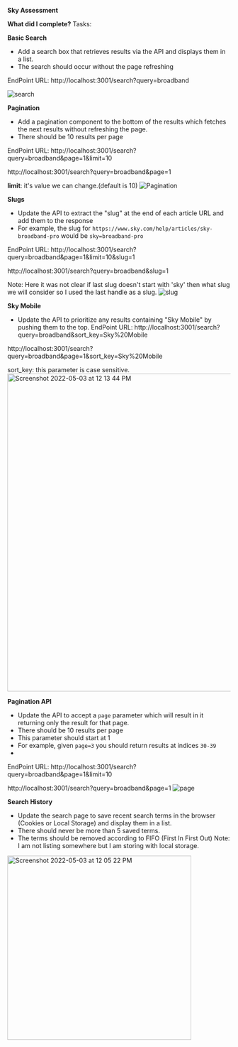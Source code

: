 **Sky Assessment**

**What did I complete?**
Tasks:

**Basic Search**
- Add a search box that retrieves results via the API and displays them in a list.
- The search should occur without the page refreshing

EndPoint URL: http://localhost:3001/search?query=broadband

![search](https://user-images.githubusercontent.com/9865547/166441115-b5bad491-4171-45a0-bced-bf3786af7abd.png)


**Pagination**
- Add a pagination component to the bottom of the results which fetches the next results without refreshing the page.
- There should be 10 results per page

EndPoint URL: http://localhost:3001/search?query=broadband&page=1&limit=10

http://localhost:3001/search?query=broadband&page=1

**limit**: it's value we can change.(default is 10)
![Pagination](https://user-images.githubusercontent.com/9865547/166441198-98f7b60a-815b-4da1-8873-226fd578bd38.png)


**Slugs**
- Update the API to extract the "slug" at the end of each article URL and add them to the response
- For example, the slug for `https://www.sky.com/help/articles/sky-broadband-pro` would be `sky=broadband-pro`

EndPoint URL: http://localhost:3001/search?query=broadband&page=1&limit=10&slug=1

http://localhost:3001/search?query=broadband&slug=1

Note: Here it was not clear if last slug doesn't start with 'sky' then what slug we will consider so I used the last handle as a slug.
![slug](https://user-images.githubusercontent.com/9865547/166441558-8140a33d-87c3-401e-a265-57bcb5f54a11.png)


**Sky Mobile**
- Update the API to prioritize any results containing "Sky Mobile" by pushing them to the top.
EndPoint URL: http://localhost:3001/search?query=broadband&sort_key=Sky%20Mobile

http://localhost:3001/search?query=broadband&page=1&sort_key=Sky%20Mobile

sort_key: this parameter is case sensitive.
<img width="716" alt="Screenshot 2022-05-03 at 12 13 44 PM" src="https://user-images.githubusercontent.com/9865547/166443499-e2ca06b8-f595-4dea-8fea-49f493682046.png">



**Pagination API**
- Update the API to accept a `page` parameter which will result in it returning only the result for that page.
- There should be 10 results per page
- This parameter should start at 1
- For example, given `page=3` you should return results at indices `30-39`
- 
EndPoint URL: http://localhost:3001/search?query=broadband&page=1&limit=10

http://localhost:3001/search?query=broadband&page=1
![page](https://user-images.githubusercontent.com/9865547/166443578-2289316d-7012-4b44-a0bd-0065187e519e.png)



**Search History**
- Update the search page to save recent search terms in the browser (Cookies or Local Storage) and display them in a list.
- There should never be more than 5 saved terms.
- The terms should be removed according to FIFO (First In First Out)
Note: I am not listing somewhere but I am storing with local storage.

<img width="415" alt="Screenshot 2022-05-03 at 12 05 22 PM" src="https://user-images.githubusercontent.com/9865547/166442500-2a6884df-ec3e-4b24-bc27-a611cf396705.png">
